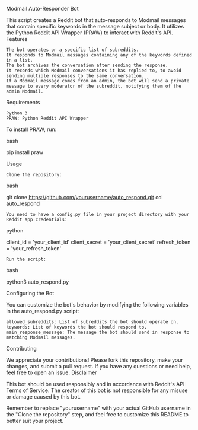 
Modmail Auto-Responder Bot

This script creates a Reddit bot that auto-responds to Modmail messages that contain specific keywords in the message subject or body. It utilizes the Python Reddit API Wrapper (PRAW) to interact with Reddit's API.
Features

    The bot operates on a specific list of subreddits.
    It responds to Modmail messages containing any of the keywords defined in a list.
    The bot archives the conversation after sending the response.
    It records which Modmail conversations it has replied to, to avoid sending multiple responses to the same conversation.
    If a Modmail message comes from an admin, the bot will send a private message to every moderator of the subreddit, notifying them of the admin Modmail.

Requirements

    Python 3
    PRAW: Python Reddit API Wrapper

To install PRAW, run:

bash

pip install praw

Usage

    Clone the repository:

bash

git clone https://github.com/yourusername/auto_respond.git
cd auto_respond

    You need to have a config.py file in your project directory with your Reddit app credentials:

python

client_id = 'your_client_id'
client_secret = 'your_client_secret'
refresh_token = 'your_refresh_token'

    Run the script:

bash

python3 auto_respond.py

Configuring the Bot

You can customize the bot's behavior by modifying the following variables in the auto_respond.py script:

    allowed_subreddits: List of subreddits the bot should operate on.
    keywords: List of keywords the bot should respond to.
    main_response_message: The message the bot should send in response to matching Modmail messages.

Contributing

We appreciate your contributions! Please fork this repository, make your changes, and submit a pull request. If you have any questions or need help, feel free to open an issue.
Disclaimer

This bot should be used responsibly and in accordance with Reddit's API Terms of Service. The creator of this bot is not responsible for any misuse or damage caused by this bot.

Remember to replace "yourusername" with your actual GitHub username in the "Clone the repository" step, and feel free to customize this README to better suit your project.